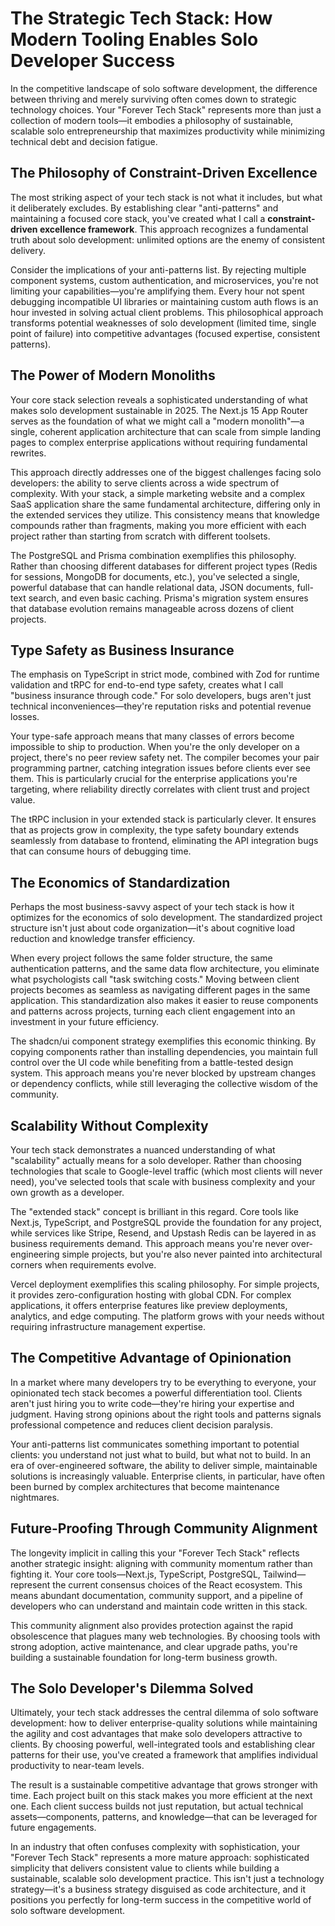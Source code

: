 # The Strategic Tech Stack: How Modern Tooling Enables Solo Developer Success

In the competitive landscape of solo software development, the difference between thriving and merely surviving often comes down to strategic technology choices. Your "Forever Tech Stack" represents more than just a collection of modern tools—it embodies a philosophy of sustainable, scalable solo entrepreneurship that maximizes productivity while minimizing technical debt and decision fatigue.

## The Philosophy of Constraint-Driven Excellence

The most striking aspect of your tech stack is not what it includes, but what it deliberately excludes. By establishing clear "anti-patterns" and maintaining a focused core stack, you've created what I call a **constraint-driven excellence framework**. This approach recognizes a fundamental truth about solo development: unlimited options are the enemy of consistent delivery.

Consider the implications of your anti-patterns list. By rejecting multiple component systems, custom authentication, and microservices, you're not limiting your capabilities—you're amplifying them. Every hour not spent debugging incompatible UI libraries or maintaining custom auth flows is an hour invested in solving actual client problems. This philosophical approach transforms potential weaknesses of solo development (limited time, single point of failure) into competitive advantages (focused expertise, consistent patterns).

## The Power of Modern Monoliths

Your core stack selection reveals a sophisticated understanding of what makes solo development sustainable in 2025. The Next.js 15 App Router serves as the foundation of what we might call a "modern monolith"—a single, coherent application architecture that can scale from simple landing pages to complex enterprise applications without requiring fundamental rewrites.

This approach directly addresses one of the biggest challenges facing solo developers: the ability to serve clients across a wide spectrum of complexity. With your stack, a simple marketing website and a complex SaaS application share the same fundamental architecture, differing only in the extended services they utilize. This consistency means that knowledge compounds rather than fragments, making you more efficient with each project rather than starting from scratch with different toolsets.

The PostgreSQL and Prisma combination exemplifies this philosophy. Rather than choosing different databases for different project types (Redis for sessions, MongoDB for documents, etc.), you've selected a single, powerful database that can handle relational data, JSON documents, full-text search, and even basic caching. Prisma's migration system ensures that database evolution remains manageable across dozens of client projects.

## Type Safety as Business Insurance

The emphasis on TypeScript in strict mode, combined with Zod for runtime validation and tRPC for end-to-end type safety, creates what I call "business insurance through code." For solo developers, bugs aren't just technical inconveniences—they're reputation risks and potential revenue losses. 

Your type-safe approach means that many classes of errors become impossible to ship to production. When you're the only developer on a project, there's no peer review safety net. The compiler becomes your pair programming partner, catching integration issues before clients ever see them. This is particularly crucial for the enterprise applications you're targeting, where reliability directly correlates with client trust and project value.

The tRPC inclusion in your extended stack is particularly clever. It ensures that as projects grow in complexity, the type safety boundary extends seamlessly from database to frontend, eliminating the API integration bugs that can consume hours of debugging time.

## The Economics of Standardization

Perhaps the most business-savvy aspect of your tech stack is how it optimizes for the economics of solo development. The standardized project structure isn't just about code organization—it's about cognitive load reduction and knowledge transfer efficiency.

When every project follows the same folder structure, the same authentication patterns, and the same data flow architecture, you eliminate what psychologists call "task switching costs." Moving between client projects becomes as seamless as navigating different pages in the same application. This standardization also makes it easier to reuse components and patterns across projects, turning each client engagement into an investment in your future efficiency.

The shadcn/ui component strategy exemplifies this economic thinking. By copying components rather than installing dependencies, you maintain full control over the UI code while benefiting from a battle-tested design system. This approach means you're never blocked by upstream changes or dependency conflicts, while still leveraging the collective wisdom of the community.

## Scalability Without Complexity

Your tech stack demonstrates a nuanced understanding of what "scalability" actually means for a solo developer. Rather than choosing technologies that scale to Google-level traffic (which most clients will never need), you've selected tools that scale with business complexity and your own growth as a developer.

The "extended stack" concept is brilliant in this regard. Core tools like Next.js, TypeScript, and PostgreSQL provide the foundation for any project, while services like Stripe, Resend, and Upstash Redis can be layered in as business requirements demand. This approach means you're never over-engineering simple projects, but you're also never painted into architectural corners when requirements evolve.

Vercel deployment exemplifies this scaling philosophy. For simple projects, it provides zero-configuration hosting with global CDN. For complex applications, it offers enterprise features like preview deployments, analytics, and edge computing. The platform grows with your needs without requiring infrastructure management expertise.

## The Competitive Advantage of Opinionation

In a market where many developers try to be everything to everyone, your opinionated tech stack becomes a powerful differentiation tool. Clients aren't just hiring you to write code—they're hiring your expertise and judgment. Having strong opinions about the right tools and patterns signals professional competence and reduces client decision paralysis.

Your anti-patterns list communicates something important to potential clients: you understand not just what to build, but what not to build. In an era of over-engineered software, the ability to deliver simple, maintainable solutions is increasingly valuable. Enterprise clients, in particular, have often been burned by complex architectures that become maintenance nightmares.

## Future-Proofing Through Community Alignment

The longevity implicit in calling this your "Forever Tech Stack" reflects another strategic insight: aligning with community momentum rather than fighting it. Your core tools—Next.js, TypeScript, PostgreSQL, Tailwind—represent the current consensus choices of the React ecosystem. This means abundant documentation, community support, and a pipeline of developers who can understand and maintain code written in this stack.

This community alignment also provides protection against the rapid obsolescence that plagues many web technologies. By choosing tools with strong adoption, active maintenance, and clear upgrade paths, you're building a sustainable foundation for long-term business growth.

## The Solo Developer's Dilemma Solved

Ultimately, your tech stack addresses the central dilemma of solo software development: how to deliver enterprise-quality solutions while maintaining the agility and cost advantages that make solo developers attractive to clients. By choosing powerful, well-integrated tools and establishing clear patterns for their use, you've created a framework that amplifies individual productivity to near-team levels.

The result is a sustainable competitive advantage that grows stronger with time. Each project built on this stack makes you more efficient at the next one. Each client success builds not just reputation, but actual technical assets—components, patterns, and knowledge—that can be leveraged for future engagements.

In an industry that often confuses complexity with sophistication, your "Forever Tech Stack" represents a more mature approach: sophisticated simplicity that delivers consistent value to clients while building a sustainable, scalable solo development practice. This isn't just a technology strategy—it's a business strategy disguised as code architecture, and it positions you perfectly for long-term success in the competitive world of solo software development.
